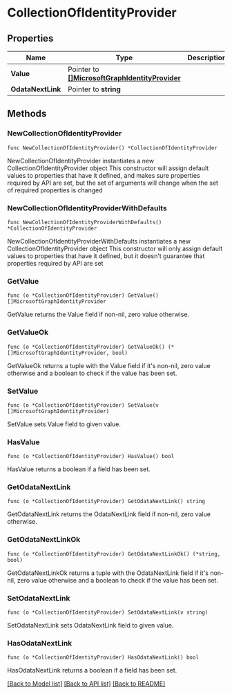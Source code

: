 # CollectionOfIdentityProvider

## Properties

Name | Type | Description | Notes
------------ | ------------- | ------------- | -------------
**Value** | Pointer to [**[]MicrosoftGraphIdentityProvider**](MicrosoftGraphIdentityProvider.md) |  | [optional] 
**OdataNextLink** | Pointer to **string** |  | [optional] 

## Methods

### NewCollectionOfIdentityProvider

`func NewCollectionOfIdentityProvider() *CollectionOfIdentityProvider`

NewCollectionOfIdentityProvider instantiates a new CollectionOfIdentityProvider object
This constructor will assign default values to properties that have it defined,
and makes sure properties required by API are set, but the set of arguments
will change when the set of required properties is changed

### NewCollectionOfIdentityProviderWithDefaults

`func NewCollectionOfIdentityProviderWithDefaults() *CollectionOfIdentityProvider`

NewCollectionOfIdentityProviderWithDefaults instantiates a new CollectionOfIdentityProvider object
This constructor will only assign default values to properties that have it defined,
but it doesn't guarantee that properties required by API are set

### GetValue

`func (o *CollectionOfIdentityProvider) GetValue() []MicrosoftGraphIdentityProvider`

GetValue returns the Value field if non-nil, zero value otherwise.

### GetValueOk

`func (o *CollectionOfIdentityProvider) GetValueOk() (*[]MicrosoftGraphIdentityProvider, bool)`

GetValueOk returns a tuple with the Value field if it's non-nil, zero value otherwise
and a boolean to check if the value has been set.

### SetValue

`func (o *CollectionOfIdentityProvider) SetValue(v []MicrosoftGraphIdentityProvider)`

SetValue sets Value field to given value.

### HasValue

`func (o *CollectionOfIdentityProvider) HasValue() bool`

HasValue returns a boolean if a field has been set.

### GetOdataNextLink

`func (o *CollectionOfIdentityProvider) GetOdataNextLink() string`

GetOdataNextLink returns the OdataNextLink field if non-nil, zero value otherwise.

### GetOdataNextLinkOk

`func (o *CollectionOfIdentityProvider) GetOdataNextLinkOk() (*string, bool)`

GetOdataNextLinkOk returns a tuple with the OdataNextLink field if it's non-nil, zero value otherwise
and a boolean to check if the value has been set.

### SetOdataNextLink

`func (o *CollectionOfIdentityProvider) SetOdataNextLink(v string)`

SetOdataNextLink sets OdataNextLink field to given value.

### HasOdataNextLink

`func (o *CollectionOfIdentityProvider) HasOdataNextLink() bool`

HasOdataNextLink returns a boolean if a field has been set.


[[Back to Model list]](../README.md#documentation-for-models) [[Back to API list]](../README.md#documentation-for-api-endpoints) [[Back to README]](../README.md)


